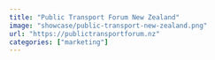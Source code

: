 ```yaml
---
title: "Public Transport Forum New Zealand"
image: "showcase/public-transport-new-zealand.png"
url: "https://publictransportforum.nz"
categories: ["marketing"]
---
```

